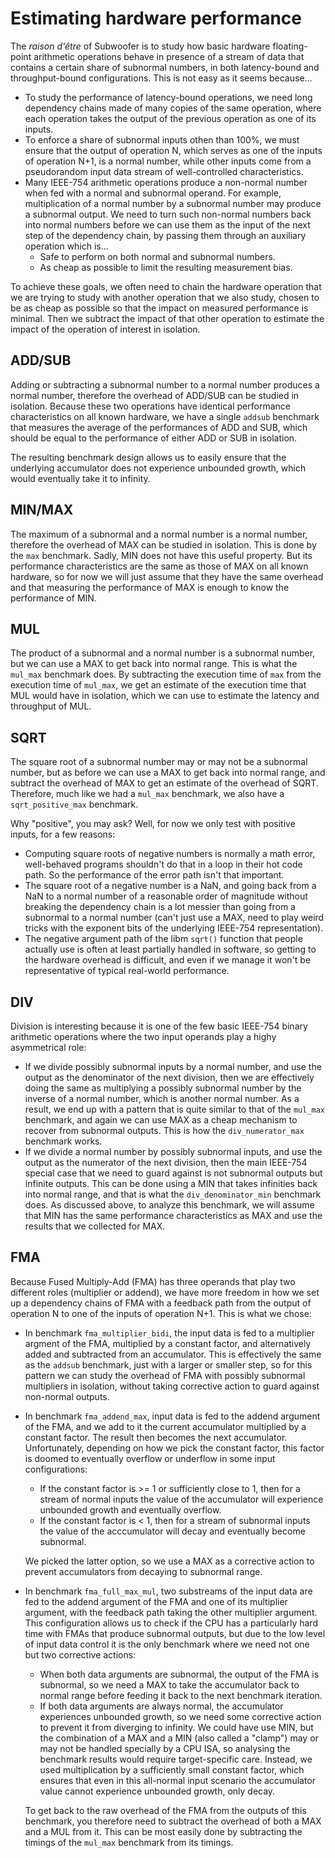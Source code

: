 # Estimating hardware performance

The _raison d'être_ of Subwoofer is to study how basic hardware floating-point
arithmetic operations behave in presence of a stream of data that contains a
certain share of subnormal numbers, in both latency-bound and throughput-bound
configurations. This is not easy as it seems because...

- To study the performance of latency-bound operations, we need long dependency
  chains made of many copies of the same operation, where each operation takes
  the output of the previous operation as one of its inputs.
- To enforce a share of subnormal inputs othen than 100%, we must ensure that
  the output of operation N, which serves as one of the inputs of operation N+1,
  is a normal number, while other inputs come from a pseudorandom input data
  stream of well-controlled characteristics.
- Many IEEE-754 arithmetic operations produce a non-normal number when fed with
  a normal and subnormal operand. For example, multiplication of a normal number
  by a subnormal number may produce a subnormal output. We need to turn such
  non-normal numbers back into normal numbers before we can use them as the
  input of the next step of the dependency chain, by passing them through an
  auxiliary operation which is...
  * Safe to perform on both normal and subnormal numbers.
  * As cheap as possible to limit the resulting measurement bias.

To achieve these goals, we often need to chain the hardware operation that we
are trying to study with another operation that we also study, chosen to be as
cheap as possible so that the impact on measured performance is minimal. Then we
subtract the impact of that other operation to estimate the impact of the
operation of interest in isolation.

## ADD/SUB

Adding or subtracting a subnormal number to a normal number produces a normal
number, therefore the overhead of ADD/SUB can be studied in isolation. Because
these two operations have identical performance characteristics on all known
hardware, we have a single `addsub` benchmark that measures the average of the
performances of ADD and SUB, which should be equal to the performance of either
ADD or SUB in isolation.

The resulting benchmark design allows us to easily ensure that the underlying
accumulator does not experience unbounded growth, which would eventually take it
to infinity.

## MIN/MAX

The maximum of a subnormal and a normal number is a normal number, therefore the
overhead of MAX can be studied in isolation. This is done by the `max`
benchmark. Sadly, MIN does not have this useful property. But its performance
characteristics are the same as those of MAX on all known hardware, so for now
we will just assume that they have the same overhead and that measuring the
performance of MAX is enough to know the performance of MIN.

## MUL

The product of a subnormal and a normal number is a subnormal number, but we can
use a MAX to get back into normal range. This is what the `mul_max` benchmark
does. By subtracting the execution time of `max` from the execution time of
`mul_max`, we get an estimate of the execution time that MUL would have in
isolation, which we can use to estimate the latency and throughput of MUL.

## SQRT

The square root of a subnormal number may or may not be a subnormal number, but
as before we can use a MAX to get back into normal range, and subtract the
overhead of MAX to get an estimate of the overhead of SQRT. Therefore, much like
we had a `mul_max` benchmark, we also have a `sqrt_positive_max` benchmark.

Why "positive", you may ask? Well, for now we only test with positive inputs,
for a few reasons:

- Computing square roots of negative numbers is normally a math error,
  well-behaved programs shouldn't do that in a loop in their hot code path. So
  the performance of the error path isn't that important.
- The square root of a negative number is a NaN, and going back from a NaN to a
  normal number of a reasonable order of magnitude without breaking the
  dependency chain is a lot messier than going from a subnormal to a normal
  number (can't just use a MAX, need to play weird tricks with the exponent bits
  of the underlying IEEE-754 representation).
- The negative argument path of the libm `sqrt()` function that people actually
  use is often at least partially handled in software, so getting to the
  hardware overhead is difficult, and even if we manage it won't be
  representative of typical real-world performance.

## DIV

Division is interesting because it is one of the few basic IEEE-754 binary
arithmetic operations where the two input operands play a highy asymmetrical
role:

- If we divide possibly subnormal inputs by a normal number, and use the output
  as the denominator of the next division, then we are effectively doing the
  same as multiplying a possibly subnormal number by the inverse of a normal
  number, which is another normal number. As a result, we end up with a pattern
  that is quite similar to that of the `mul_max` benchmark, and again we can use
  MAX as a cheap mechanism to recover from subnormal outputs. This is how the
  `div_numerator_max` benchmark works.
- If we divide a normal number by possibly subnormal inputs, and use the output
  as the numerator of the next division, then the main IEEE-754 special case
  that we need to guard against is not subnormal outputs but infinite outputs.
  This can be done using a MIN that takes infinities back into normal range, and
  that is what the `div_denominator_min` benchmark does. As discussed above, to
  analyze this benchmark, we will assume that MIN has the same performance
  characteristics as MAX and use the results that we collected for MAX.

## FMA

Because Fused Multiply-Add (FMA) has three operands that play two different
roles (multiplier or addend), we have more freedom in how we set up a dependency
chains of FMA with a feedback path from the output of operation N to one of the
inputs of operation N+1. This is what we chose:

* In benchmark `fma_multiplier_bidi`, the input data is fed to a multiplier
  argment of the FMA, multiplied by a constant factor, and alternatively added
  and subtracted from an accumulator. This is effectively the same as the
  `addsub` benchmark, just with a larger or smaller step, so for this pattern we
  can study the overhead of FMA with possibly subnormal multipliers in
  isolation, without taking corrective action to guard against non-normal
  outputs.
* In benchmark `fma_addend_max`, input data is fed to the addend argument of the
  FMA, and we add to it the current accumulator multiplied by a constant factor.
  The result then becomes the next accumulator. Unfortunately, depending on how
  we pick the constant factor, this factor is doomed to eventually overflow or
  underflow in some input configurations:

  - If the constant factor is >= 1 or sufficiently close to 1, then for a stream
    of normal inputs the value of the accumulator will experience unbounded
    growth and eventually overflow.
  - If the constant factor is < 1, then for a stream of subnormal inputs the
    value of the acccumulator will decay and eventually become subnormal.

  We picked the latter option, so we use a MAX as a corrective action to prevent
  accumulators from decaying to subnormal range.
* In benchmark `fma_full_max_mul`, two substreams of the input data are fed to
  the addend argument of the FMA and one of its multiplier argument, with the
  feedback path taking the other multiplier argument. This configuration allows
  us to check if the CPU has a particularly hard time with FMAs that produce
  subnormal outputs, but due to the low level of input data control it is the
  only benchmark where we need not one but two corrective actions:

  - When both data arguments are subnormal, the output of the FMA is subnormal,
    so we need a MAX to take the accumulator back to normal range before feeding
    it back to the next benchmark iteration.
  - If both data arguments are always normal, the accumulator experiences
    unbounded growth, so we need some corrective action to prevent it from
    diverging to infinity. We could have use MIN, but the combination of a MAX
    and a MIN (also called a "clamp") may or may not be handled specially by a
    CPU ISA, so analysing the benchmark results would require target-specific
    care. Instead, we used multiplication by a sufficiently small constant
    factor, which ensures that even in this all-normal input scenario the
    accumulator value cannot experience unbounded growth, only decay.

  To get back to the raw overhead of the FMA from the outputs of this benchmark,
  you therefore need to subtract the overhead of both a MAX and a MUL from it.
  This can be most easily done by subtracting the timings of the `mul_max`
  benchmark from its timings.
